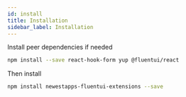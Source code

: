 ```yaml
---
id: install
title: Installation
sidebar_label: Installation
---
```


Install peer dependencies if needed

```sh
npm install --save react-hook-form yup @fluentui/react
```

Then install 

```sh
npm install newestapps-fluentui-extensions --save
```